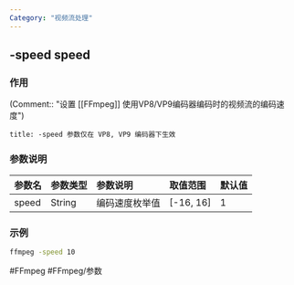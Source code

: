 ```yaml
---
Category: "视频流处理"
---
```


## -speed speed

### 作用
(Comment:: "设置 [[FFmpeg]] 使用VP8/VP9编码器编码时的视频流的编码速度")

```ad-info
title: -speed 参数仅在 VP8, VP9 编码器下生效
```

### 参数说明
|参数名|参数类型|参数说明|取值范围|默认值|
|:-|:-|:-|:-|:-|
|speed|String|编码速度枚举值|[-16, 16]|1|

### 示例
```bash
ffmpeg -speed 10
```

#FFmpeg #FFmpeg/参数